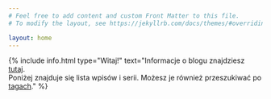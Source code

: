 ```yaml
---
# Feel free to add content and custom Front Matter to this file.
# To modify the layout, see https://jekyllrb.com/docs/themes/#overriding-theme-defaults

layout: home
---
```


{% include info.html type="Witaj!" text="Informacje o&nbsp;blogu znajdziesz [tutaj](/about).  
Poniżej znajduje się lista wpisów i&nbsp;serii. Możesz je również przeszukiwać po [tagach](/tags)." %}
